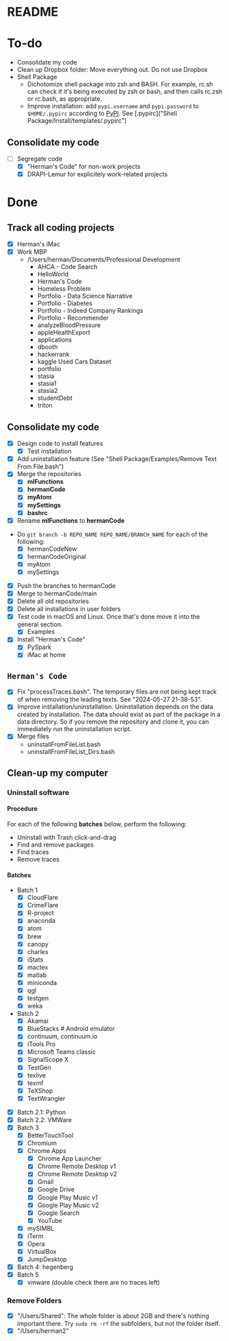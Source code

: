 # README

# To-do

- Consolidate my code
- Clean up Dropbox folder: Move everything out. Do not use Dropbox
- Shell Package
  - Dichotomize shell package into zsh and BASH. For example, rc.sh can check if it's being executed by zsh or bash, and then calls rc.zsh or rc.bash, as appropriate.
  - Improve installation: add `pypi.username` and `pypi.password` to `$HOME/.pypirc` according to [PyPI](https://pypi.org/help/#apitoken). See [.pypirc]("Shell Package/Install/templates/.pypirc")



##  Consolidate my code

- [ ] Segregate code
  - [x] "Herman's Code" for non-work projects
  - [x] DRAPI-Lemur for explicitely work-related projects

# Done

## Track all coding projects

- [x] Herman's iMac
- [x] Work MBP
    - /Users/herman/Documents/Professional Development
        - AHCA - Code Search
        - HelloWorld
        - Herman's Code
        - Homeless Problem
        - Portfolio - Data Science Narrative
        - Portfolio - Diabetes
        - Portfolio - Indeed Company Rankings
        - Portfolio - Recommender
        - analyzeBloodPressure
        - appleHealthExport
        - applications
        - dbooth
        - hackerrank
        - kaggle Used Cars Dataset
        - portfolio
        - stasia
        - stasia1
        - stasia2
        - studentDebt
        - triton


## Consolidate my code

- [x] Design code to install features
  - [x] Test installation
- [x] Add uninstallation feature (See "Shell Package/Examples/Remove Text From File.bash")
- [x] Merge the repositories
  - [x] **mlFunctions**
  - [x] **hermanCode**
  - [x] **myAtom**
  - [x] **mySettings**
  - [x] **bashrc**
- [x] Rename **mlFunctions** to **hermanCode**
- Do `git branch -b REPO_NAME REPO_NAME/BRANCH_NAME` for each of the following:
  - [x] hermanCodeNew
  - [x] hermanCodeOriginal
  - [x] myAtom
  - [x] mySettings
- [x] Push the branches to hermanCode
- [x] Merge to hermanCode/main
- [x] Delete all old repositories
- [x] Delete all installations in user folders
- [x] Test code in macOS and Linux. Once that's done move it into the general section.
  - [x] Examples
- [x] Install "Herman's Code"
  - [x] PySpark
  - [x] iMac at home

## `Herman's Code`

- [x] Fix "processTraces.bash". The temporary files are not being kept track of when removing the leading texts.  See "2024-05-27 21-38-53".
- [x] Improve installation/uninstallation. Uninstallation depends on the data created by installation. The data should exist as part of the package in a data directory. So if you remove the repository and clone it, you can immediately run the uninstallation script.
- [x] Merge files
  - uninstallFromFileList.bash
  - uninstallFromFileList_Dirs.bash

## Clean-up my computer

### Uninstall software

#### Procedure

For each of the following **batches** below, perform the following:

  - Uninstall with Trash click-and-drag
  - Find and remove packages
  - Find traces
  - Remove traces

#### Batches

- Batch 1
  - [x] CloudFlare
  - [x] CrimeFlare
  - [x] R-project
  - [x] anaconda
  - [x] atom
  - [x] brew
  - [x] canopy
  - [x] charles
  - [x] iStats
  - [x] mactex
  - [x] matlab
  - [x] miniconda
  - [x] qgl
  - [x] testgen
  - [x] weka
- Batch 2
  - [x] Akamai
  - [x] BlueStacks  # Android emulator
  - [x] continuum, continuum.io
  - [x] iTools Pro
  - [x] Microsoft Teams classic
  - [x] SignalScope X
  - [x] TestGen
  - [x] texlive
  - [x] texmf
  - [x] TeXShop
  - [x] TextWrangler
- [x] Batch 2.1: Python
- [x] Batch 2.2: VMWare
- [x] Batch 3
    - [x] BetterTouchTool
    - [x] Chromium
    - [x] Chrome Apps
      - [x] Chrome App Launcher
      - [x] Chrome Remote Desktop v1
      - [x] Chrome Remote Desktop v2
      - [x] Gmail
      - [x] Google Drive
      - [x] Google Play Music v1
      - [x] Google Play Music v2
      - [x] Google Search
      - [x] YouTube
    - [x] mySIMBL
    - [x] iTerm
    - [x] Opera
    - [x] VirtualBox
    - [x] JumpDesktop
- [x] Batch 4: hegenberg
- [x] Batch 5
  - [x] vmware (double check there are no traces left)

### Remove Folders
  - [x] "/Users/Shared": The whole folder is about 2GB and there's nothing important there. Try `sudo rm -rf` the subfolders, but not the folder itself.
  - [x] "/Users/herman2"

